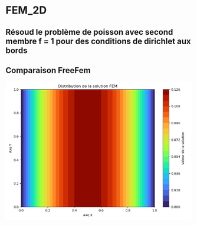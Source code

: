# FEM_2D

## Résoud le problème de poisson avec second membre f = 1 pour des conditions de dirichlet aux bords

## Comparaison FreeFem

![Résultat FEM 2D](images/sol_python.png)
